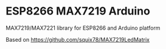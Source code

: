 # ESP8266 MAX7219 Arduino
MAX7219/MAX7221 library for ESP8266 and Arduino platform

Based on https://github.com/squix78/MAX7219LedMatrix
